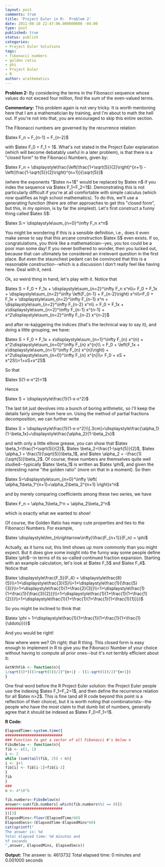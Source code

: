 ```yaml
---
layout: post
comments: true
title: 'Project Euler in R:  Problem 2'
date: 2011-08-10 22:47:06.000000000 -04:00
type: post
published: true
status: publish
categories:
- Project Euler Solutions
tags:
- fibonacci numbers
- golden ratio
- phi
- Project Euler
- R
author: wrathematics
---
```



**Problem 2:** By considering the terms in the Fibonacci sequence whose
values do not exceed four million, find the sum of the even-valued
terms.

**Commentary:** This problem again is not very tricky. It is worth
mentioning here that I am a mathematician by training, and I'm about to
math the hell out. If you're not into that, you are encouraged to skip
this entire section.

The Fibonacci numbers are governed by the recurrence relation:

\$latex F_n = F_{n-1} + F_{n-2}\$

with \$latex F_0 = F_1 = 1\$. What's not stated in the Project Euler
explanation (which will become debatably useful in a later problem), is
that there is a "closed form" to the Fibonacci Numbers, given by:

\$latex F_n =
\\displaystyle\\frac{\\left(\\frac{1+\\sqrt{5}}{2}\\right)^{n+1} -
\\left(\\frac{1-\\sqrt{5}}{2}\\right)^{n+1}}{\\sqrt{5}}\$

(where the exponents "\$latex n+1\$" would be replaced by \$latex n\$ if
you index the sequence via \$latex F_1=F_2=1\$). Demonstrating this is
not particularly difficult if you're at all comfortable with simple
calculus (which now qualifies as high school mathematics). To do this,
we'll use a generating function (there are other approaches to get this
"closed form", but this, in my opinion, is by far the simplest). Let's
first construct a funny thing called \$latex S\$:

\$latex S:= \\displaystyle\\sum_{n=0}^\\infty F_n x^n\$

You might be wondering if this is a sensible definition, i.e., does it
even make sense to say that this arcane construction \$latex S\$ even
exists. If so, congratulations, you think like a mathematician--yes, you
too could be a poor man some day! If you never bothered to wonder, then
you lucked out, because that can ultimately be considered an irrelevant
question in the first place. But even the staunchest pedant can be
convinced that this is a reasonable construction--which is a discussion
I don't really feel like having here. Deal with it, nerd.

Ok, so weird thing in hand, let's play with it. Notice that

\$latex S = F_0 + F_1x + \\displaystyle\\sum_{n=2}^\\infty F_n
x^n\\\\= F_0 + F_1x + \\displaystyle\\sum_{n=2}^\\infty
\\left(F_{n-1} + F_{n-2}\\right) x^n\\\\=F_0 + F_1x +
\\displaystyle\\sum_{n=2}^\\infty F_{n-1} x^n +
\\displaystyle\\sum_{n=2}^\\infty F_{n-2} x^n\\\\ = F_0 + F_1x +
x\\displaystyle\\sum_{n=2}^\\infty F_{n-1} x^{n-1} +
x^2\\displaystyle\\sum_{n=2}^\\infty F_{n-2} x^{n-2}\$

and after re-kajiggering the indices (that's the technical way to say
it), and doing a little grouping, we have:

\$latex S = F_0 + F_1x + x\\displaystyle\\sum_{n=1}^\\infty F_{n}
x^{n} + x^2\\displaystyle\\sum_{n=0}^\\infty F_{n} x^{n}\\\\ =
F_0 + \\left(F_1x + x\\displaystyle\\sum_{n=1}^\\infty F_{n}
x^{n}\\right) + x^2\\displaystyle\\sum_{n=0}^\\infty F_{n}
x^{n}\\\\= F_0 + xS + x^2S\\\\=1+xS+x^2S\$

So that

\$latex S(1-x-x^2)=1\$

Hence

\$latex S = \\displaystyle\\frac{1}{1-x-x^2}\$

The last bit just devolves into a bunch of boring arithmetic, so I'll
keep the details fairly simple from here on. Using the method of partial
fractions decomposition, we can further write

\$latex S =
\\displaystyle\\frac{1}{1-x-x^2}\\\\[.3cm]=\\displaystyle\\frac{\\alpha_1}{1-\\beta_1x}+\\displaystyle\\frac{\\alpha_2}{1-\\beta_2x}\$

and with only a little elbow grease, you can show that \$latex
\\beta_1=\\frac{1+\\sqrt{5}}{2}\$, \$latex
\\beta_2=\\frac{1-\\sqrt{5}}{2}\$, \$latex \\alpha_1 =
\\frac{1}{\\sqrt{5}}\\beta_1\$, and \$latex \\alpha_2 =
-\\frac{1}{\\sqrt{5}}\\beta_2\$. Of course, these numbers are
themselves quite well studied--typically \$latex \\beta_1\$ is written
as \$latex \\phi\$, and given the interesting name "the golden ratio"
(more on that in a moment). So then

\$latex S=\\displaystyle\\sum_{n=0}^\\infty \\left(
\\alpha_1\\beta_1^{n+1}+\\alpha_2\\beta_2^{n+1} \\right)x^n\$

and by merely comparing coefficients among these two series, we have

\$latex F_n = \\alpha_1\\beta_1^n + \\alpha_2\\beta_2^n\$

which is exactly what we wanted to show!

Of course, the Golden Ratio has many cute properties and ties to the
Fibonacci Numbers. For example,

\$latex
\\displaystyle\\lim_{n\\rightarrow\\infty}\\frac{F_{n+1}}{F_n} =
\\phi\$

Actually, as it turns out, this limit shows up more commonly than you
might expect. But it does give some insight into the funny way some
people define \$latex \\phi\$--in terms of its so-called continued
fraction expansion. Starting with an example calculation, let's look at
\$latex F_5\$ and \$latex F_4\$. Notice that

\$latex \\displaystyle\\frac{F_5}{F_4} =
\\displaystyle\\frac{8}{5}\\\\=1+\\displaystyle\\frac{3}{5}\\\\=1+\\displaystyle\\frac{1}{\\frac{5}{3}}\\\\=1+\\displaystyle\\frac{1}{1+\\frac{2}{3}}\\\\=1+\\displaystyle\\frac{1}{1+\\frac{1}{\\frac{3}{2}}}\\\\=1+\\displaystyle\\frac{1}{1+\\frac{1}{1+\\frac{1}{2}}}\\\\=1+\\displaystyle\\frac{1}{1+\\frac{1}{1+\\frac{1}{1+\\frac{1}{1}}}}\$

So you might be inclined to think that

\$latex \\phi =
1+\\displaystyle\\frac{1}{1+\\frac{1}{1+\\frac{1}{1+\\frac{1}{\\ddots}}}}\$

And you would be right!

Now where were we? Oh right; that R thing. This closed form is easy
enough to implement in R to give you the Fibonacci Number of your choice
without having to compute all prior ones--but it's not terribly
efficient about it:

```R
GetNthFib <- function(n){
1/sqrt(5)*(((1+sqrt(5))/2)^{n+1} - ((1-sqrt(5))/2)^{n+1})
}
```

One final word before the R Project Euler solution: the Project Euler
people use the indexing \$latex F_1=F_2=1\$, and then define the
recurrence relation for all \$latex n>2\$. This is fine (and all R
code beyond this point is a reflection of their choice), but it is worth
noting that combinatorists--the people who have the most claim to that
dumb list of numbers, generally agree that it should be indexed as
\$latex F_0=F_1=1\$.

**R Code:**

```R
ElapsedTime<-system.time({
##########################
### Function to get a vector of all Fibonacci #'s below n
FibsBelow <- function(n){
fib <- c(1, 1)
i <- 2
while (sum(tail(fib, 2)) < n){
i <- i+1
fib[i] <- fib[i-1]+fib[i-2]
}
fib
}
###
n <- 4*10^6

fib.numbers<-FibsBelow(n)
answer<-sum(fib.numbers[-which(fib.numbers%%2 == 0)])
##########################
})[3]
ElapsedMins<-floor(ElapsedTime/60)
ElapsedSecs<-(ElapsedTime-ElapsedMins*60)
cat(sprintf("
The answer is: %d
Total elapsed time: %d minutes and
%f seconds
",answer, ElapsedMins, ElapsedSecs))
```

**Output:**
The answer is: 4613732
Total elapsed time: 0 minutes and 0.001000 seconds
